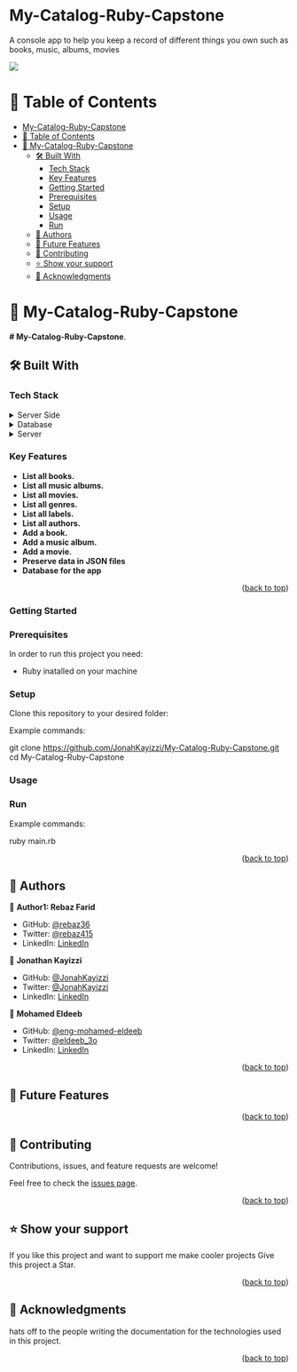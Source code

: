 # My-Catalog-Ruby-Capstone

<!-- describe the purpose of this project -->

A console app to help you keep a record of different things you own such as books, music, albums, movies


![](https://img.shields.io/badge/Microverse-blueviolet)
<a name="readme-top"></a>

<!-- Table of Contents -->
# 📗 Table of Contents

- [My-Catalog-Ruby-Capstone](#my-catalog-ruby-capstone)
- [📗 Table of Contents](#-table-of-contents)
- [📖 My-Catalog-Ruby-Capstone ](#-my-catalog-ruby-capstone-)
  - [🛠 Built With ](#-built-with-)
    - [Tech Stack ](#tech-stack-)
    - [Key Features ](#key-features-)
    - [Getting Started ](#getting-started-)
    - [Prerequisites](#prerequisites)
    - [Setup](#setup)
    - [Usage](#usage)
    - [Run](#run)
  - [👥 Authors ](#-authors-)
  - [🔭 Future Features ](#-future-features-)
  - [🤝 Contributing ](#-contributing-)
  - [⭐️ Show your support ](#️-show-your-support-)
  - [🙏 Acknowledgments ](#-acknowledgments-)
<!-- - [📝 License](#license) -->

<!-- PROJECT DESCRIPTION -->

# 📖 My-Catalog-Ruby-Capstone <a name="about-project"></a>

**# My-Catalog-Ruby-Capstone**.

## 🛠 Built With <a name="built-with"></a>

### Tech Stack <a name="tech-stack"></a>

<details>
  <summary>Server Side</summary>
  <ul>
    <li><a href="https://www.ruby-lang.org/en/">RUBY</a></li>
  </ul>
</details>

<details>
<summary>Database</summary>
  <ul>
    <li><a href="https://www.postgresql.org/">PostgreSQL</a></li>
  </ul>
</details>

<details>
  <summary>Server</summary>
  <ul>
    <li><a href="https://www.json.org/">JSON</a></li>
  </ul>
</details>
<!-- Features -->

### Key Features <a name="key-features"></a>

- **List all books.**
- **List all music albums.**
- **List all movies.**
- **List all genres.**
- **List all labels.**
- **List all authors.**
- **Add a book.**
- **Add a music album.**
- **Add a movie.**
- **Preserve data in JSON files**
- **Database for the app**


<p align="right">(<a href="#readme-top">back to top</a>)</p>

<!-- LIVE DEMO

## 🚀 Live Demo <a name="live-demo"></a>

- [updated upon project completion.]()

<p align="right">(<a href="#readme-top">back to top</a>)</p> -->

<!-- GETTING STARTED -->
### Getting Started <a name="getting-started"></a>

### Prerequisites

In order to run this project you need:

- Ruby inatalled on your machine

 ### Setup

Clone this repository to your desired folder:


Example commands:

  git clone https://github.com/JonahKayizzi/My-Catalog-Ruby-Capstone.git
  cd My-Catalog-Ruby-Capstone
 
### Usage

 ### Run

Example commands:


  ruby main.rb



<p align="right">(<a href="#readme-top">back to top</a>)</p>

<!-- AUTHORS -->

## 👥 Authors <a name="authors"></a>

👤 **Author1: Rebaz Farid**

- GitHub: [@rebaz36](https://github.com/rebaz36)
- Twitter: [@rebaz415](https://twitter.com/rebaz415)
- LinkedIn: [LinkedIn](https://www.linkedin.com/in/rebazf/)

👤 **Jonathan Kayizzi**

- GitHub: [@JonahKayizzi](https://github.com/JonahKayizzi)
- Twitter: [@JonahKayizzi](https://twitter.com/JonahKayizzi)
- LinkedIn: [LinkedIn](https://www.linkedin.com/in/jonathan-kayizzi/)

👤 **Mohamed Eldeeb**

- GitHub: [@eng-mohamed-eldeeb](https://github.com/eng-mohamed-eldeeb)
- Twitter: [@eldeeb_3o](https://twitter.com/eldeeb_3o)
- LinkedIn: [LinkedIn](https://www.linkedin.com/in/eng-mohamed-eldeeb/)

<p align="right">(<a href="#readme-top">back to top</a>)</p>

<!-- FUTURE FEATURES -->

## 🔭 Future Features <a name="future-features"></a>

<p align="right">(<a href="#readme-top">back to top</a>)</p>

<!-- CONTRIBUTING -->

## 🤝 Contributing <a name="contributing"></a>

Contributions, issues, and feature requests are welcome!

Feel free to check the [issues page](https://github.com/JonahKayizzi/My-Catalog-Ruby-Capstone/issues).

<p align="right">(<a href="#readme-top">back to top</a>)</p>

<!-- SUPPORT -->

## ⭐️ Show your support <a name="support"></a>

If you like this project and want to support me make cooler projects Give this project a Star.

<p align="right">(<a href="#readme-top">back to top</a>)</p>

<!-- ACKNOWLEDGEMENTS -->

## 🙏 Acknowledgments <a name="acknowledgements"></a>

hats off to the people writing the documentation for the technologies used in this project.

<p align="right">(<a href="#readme-top">back to top</a>)</p>

